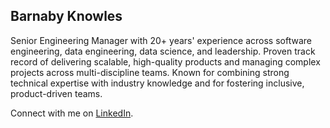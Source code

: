 ## Barnaby Knowles

Senior Engineering Manager with 20+ years' experience across software engineering, data engineering, data science, and leadership. Proven track record of delivering scalable, high-quality products and managing complex projects across multi-discipline teams. Known for combining strong technical expertise with industry knowledge and for fostering inclusive, product-driven teams.

Connect with me on [LinkedIn](https://www.linkedin.com/in/barnabyknowles/).

<!--
**barns101/barns101** is a ✨ _special_ ✨ repository because its `README.md` (this file) appears on your GitHub profile.

Here are some ideas to get you started:

- 🔭 I’m currently working on ...
- 🌱 I’m currently learning ...
- 👯 I’m looking to collaborate on ...
- 🤔 I’m looking for help with ...
- 💬 Ask me about ...
- 📫 How to reach me: ...
- 😄 Pronouns: ...
- ⚡ Fun fact: ...
-->
